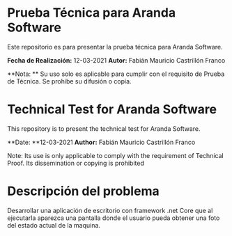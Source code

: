 # Prueba Técnica para Aranda Software

Este repositorio es para presentar la prueba técnica para Aranda Software.

**Fecha de Realización:** 12-03-2021
**Autor:** Fabián Mauricio Castrillón Franco

**Nota: ** Su uso solo es aplicable para cumplir con el requisito de Prueba de Técnica. Se prohibe su difusión o copia.

# Technical Test for Aranda Software
This repository is to present the technical test for Aranda Software.

**Date: **12-03-2021
**Author:** Fabián Mauricio Castrillón Franco

Note: Its use is only applicable to comply with the requirement of Technical Proof. Its dissemination or copying is prohibited

# Descripción del problema

Desarrollar una aplicación de escritorio con framework .net Core que al ejecutarla aparezca una pantalla donde el usuario pueda obtener una foto del estado actual de la maquina.


